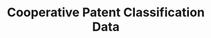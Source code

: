 ---
layout: default
bigquery: https://console.cloud.google.com/bigquery?p=patents-public-data&d=cpc&page=dataset
citation: '“Cooperative Patent Classification” by the EPO and USPTO, for public use. '
contributors: EPO, USPTO
cost: None
description: Cooperative Patent Classification Data contains the scheme and definitions
  of the Cooperative Patent Classification system for classifying patent documents.
  The CPC is the result of a partnership between the EPO and the USPTO in their joint
  effort to develop a common, internationally compatible classification system for
  technical documents, in particular patent publications, which will be used by both
  offices in the patent granting process
documentation: https://www.cooperativepatentclassification.org/cpcSchemeAndDefinitions
last_edit: 04/09/2022, 07:36:06
location: https://www.cooperativepatentclassification.org/index
maintained_by: USPTO, EPO
schema_fields:
- notAllocatable
- dateRevised
- limiting_references
- informative_references
- date_revised
- residual_references
- residualReferences
- informativeReferences
- status
- definition
- titlePart
- level
- ipc_concordant
- ipcConcordant
- applicationReferences
- children
- additional_only
- parents
- child_groups
- synonyms
- titleFull
- breakdown_code
- not_allocatable
- glossary
- title_part
- breakdownCode
- title_full
- limitingReferences
- application_references
- childGroups
- symbol
- sizeCache
shortname: cooperative_patent_classification
tags:
- patents
- science
title: Cooperative Patent Classification Data
uuid: 984374a7-16e9-4b35-9445-458daceb01bf
---